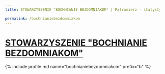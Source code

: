 ```yaml
---
title: STOWARZYSZENIE "BOCHNIANIE BEZDOMNIAKOM" | Patromierz - statystyki Patronite.pl

permalink: /bochnianiebezdomniakom
---
```


# [STOWARZYSZENIE "BOCHNIANIE BEZDOMNIAKOM"](https://patronite.pl/bochnianiebezdomniakom)

{% include profile.md name="bochnianiebezdomniakom" prefix="b" %}
